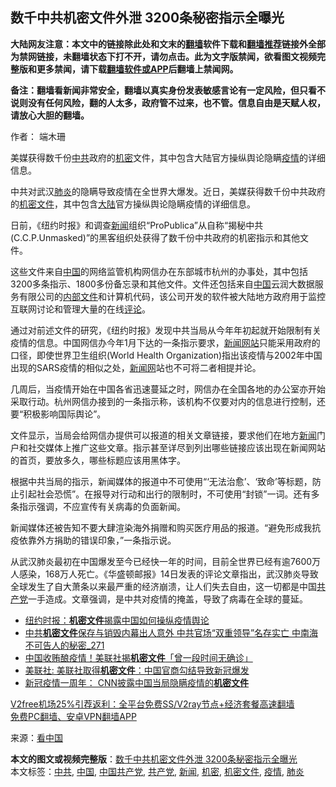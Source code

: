  <h2>数千中共机密文件外泄 3200条秘密指示全曝光</h2> <p class="notice"><b>大陆网友注意：本文中的链接除此处和文末的<a href="https://github.com/bannedbook/fanqiang" >翻墙</a>软件下载和<a href="https://github.com/killgcd/justmysocks/blob/master/README.md">翻墙推荐</a>链接外全部为禁网链接，未翻墙状态下打不开，请勿点击。此为文字版禁闻，欲看图文视频完整版和更多禁闻，请下载<a href="https://github.com/bannedbook/fanqiang">翻墙软件或APP</a>后翻墙上禁闻网。</p><p>备注：翻墙看新闻非常安全，翻墙以真实身份发表敏感言论有一定风险，但只看不说则没有任何风险，翻的人太多，政府管不过来，也不管。信息自由是天赋人权，请放心大胆的翻墙。</b></p>  <div class="entry"> <p>作者：  端木珊</p> <p id="conimg">美媒获得数千份<a href="https://www.bannedbook.org/bnews/tag/%e4%b8%ad%e5%85%b1/" class="st_tag internal_tag" rel="tag" title="标签 中共 下的日志">中共</a>政府的<a href="https://www.bannedbook.org/bnews/tag/%E6%9C%BA%E5%AF%86/" class="st_tag internal_tag" rel="tag" title="标签 机密 下的日志">机密</a>文件，其中包含大陆官方操纵舆论隐瞒<a href="https://www.bannedbook.org/bnews/tag/%E7%96%AB%E6%83%85/" class="st_tag internal_tag" rel="tag" title="标签 疫情 下的日志">疫情</a>的详细信息。</p> <p>中共对武汉<a href="https://www.bannedbook.org/bnews/tag/%e8%82%ba%e7%82%8e/" class="st_tag internal_tag" rel="tag" title="标签 肺炎 下的日志">肺炎</a>的隐瞒导致疫情在全世界大爆发。近日，美媒获得数千份中共政府的<a href="https://www.bannedbook.org/bnews/tag/%E6%9C%BA%E5%AF%86%E6%96%87%E4%BB%B6/" class="st_tag internal_tag" rel="tag" title="标签 机密文件 下的日志">机密文件</a>，其中包含<span class='wp_keywordlink_affiliate'><a href="https://www.bannedbook.org/" title="大陆" target="_blank">大陆</a></span>官方操纵舆论隐瞒疫情的详细信息。</p> <p>日前，《纽约时报》和调查<span class='wp_keywordlink_affiliate'><a href="https://www.bannedbook.org/" title="新闻">新闻</a></span>组织“ProPublica”从自称“揭秘中共(C.C.P.Unmasked)”的黑客组织处获得了数千份中共政府的机密指示和其他文件。</p>  <p>这些文件来自<span class='wp_keywordlink_affiliate'><a href="https://www.bannedbook.org/" title="中国" target="_blank">中国</a></span>的网络监管机构网信办在东部城市杭州的办事处，其中包括3200多条指示、1800多份备忘录和其他文件。文件还包括来自<a href="https://www.bannedbook.org/bnews/tag/%E4%B8%AD%E5%9B%BD/" class="st_tag internal_tag" rel="tag" title="标签 中国 下的日志">中国</a>云润大数据服务有限公司的<span class='wp_keywordlink'><a href="https://www.bannedbook.org/forum34/" title="中共内部文件 中共保密文件 解密文件" target="_blank">内部文件</a></span>和计算机代码，该公司开发的软件被大陆地方政府用于监控互联网讨论和管理大量的在线<span class='wp_keywordlink_affiliate'><a href="https://www.bannedbook.org/bnews/comments/" title="新闻评论" target="_blank">评论</a></span>。</p> <p>通过对前述文件的研究，《纽约时报》发现中共当局从今年年初起就开始限制有关疫情的信息。中国网信办今年1月下达的一条指示要求，<span class='wp_keywordlink_affiliate'><a href="https://www.bannedbook.org/" title="新闻网站">新闻网站</a></span>只能采用政府的口径，即使世界卫生组织(World Health Organization)指出该疫情与2002年中国出现的SARS疫情的相似之处，<span class='wp_keywordlink_affiliate'><a href="https://www.bannedbook.org/" title="新闻网">新闻网</a></span>站也不可将二者相提并论。</p> <p>几周后，当疫情开始在中国各省迅速蔓延之时，网信办在全国各地的办公室亦开始采取行动。杭州网信办接到的一条指示称，该机构不仅要对内的信息进行控制，还要“积极影响国际舆论”。</p> <p>文件显示，当局会给网信办提供可以报道的相关文章链接，要求他们在地方<a href="https://www.bannedbook.org/bnews/tag/%E6%96%B0%E9%97%BB/" class="st_tag internal_tag" rel="tag" title="标签 新闻 下的日志">新闻</a>门户和社交媒体上推广这些文章。指示甚至详尽到列出哪些链接应该出现在新闻网站的首页，要放多久，哪些标题应该用黑体字。</p>  <p>根据中共当局的指示，新闻媒体的报道中不可使用“‘无法治愈’、‘致命’等标题，防止引起社会恐慌”。在报导对行动和出行的限制时，不可使用“封锁”一词。还有多条指示强调，不应宣传有关病毒的负面新闻。</p> <p>新闻媒体还被告知不要大肆渲染海外捐赠和购买医疗用品的报道。“避免形成我抗疫依靠外方捐助的错误印象，”一条指示说。</p> <p>从武汉肺炎最初在中国爆发至今已经快一年的时间，目前全世界已经有逾7600万人感染，168万人死亡。《华盛顿邮报》14日发表的评论文章指出，武汉肺炎导致全球发生了自大萧条以来最严重的经济崩溃，让人们失去自由，这一切都是中国<a href="https://www.bannedbook.org/bnews/tag/%e5%85%b1%e4%ba%a7%e5%85%9a/" class="st_tag internal_tag" rel="tag" title="标签 共产党 下的日志">共产党</a>一手造成。文章强调，是中共对疫情的掩盖，导致了病毒在全球的蔓延。</p> <ul class='op-related-articles' title='相关阅读'> <li><a href='https://www.bannedbook.org/bnews/ssgc/20201220/1451278.html' target='_blank'>纽约时报：<b>机密文件</b>揭露中国如何操纵疫情舆论</a></li> <li><a href='https://www.bannedbook.org/bnews/comments/20201216/1448992.html' target='_blank'>中共<b>机密文件</b>保存与销毁内幕出人意外 中共官场“双重领导”名存实亡 中南海不可告人的秘密_271</a></li> <li><a href='https://www.bannedbook.org/bnews/topimagenews/20201204/1441871.html' target='_blank'>中国收贿酿疫情！美联社揭<b>机密文件</b>「曾一段时间无确诊」</a></li> <li><a href='https://www.bannedbook.org/bnews/baitai/20201204/1441669.html' target='_blank'>美联社: 美联社取得<b>机密文件</b>：中国官商勾结导致新冠爆发</a></li> <li><a href='https://www.bannedbook.org/bnews/headline/20201202/1440447.html' target='_blank'>新冠疫情一周年： CNN披露中国当局隐瞒疫情的<b>机密文件</b></a></li> </ul> <p class="texttj"> <a href="https://www.bannedbook.org/forum23/topic22702.html" target="_blank">V2free机场25%引荐返利：全平台免费SS/V2ray节点+经济套餐高速翻墙</a><br/> <a href="https://github.com/bannedbook/fanqiang/wiki/%E7%A6%81%E9%97%BB%E7%BD%91%E5%AE%89%E5%8D%93%E7%BF%BB%E5%A2%99%E6%96%B0%E9%97%BBAPP" target="_blank">免费PC翻墙、安卓VPN翻墙APP</a></p><p> 来源：<span class='wp_keywordlink_affiliate'><a href="https://www.secretchina.com/" title="看中国" target="_blank">看中国</a></span> </p> <a name='sharetosocial'></a>       <div><b>本文的图文或视频完整版</b>：<a href='https://www.bannedbook.org/bnews/cbnews/20201220/1451385.html'>数千中共机密文件外泄 3200条秘密指示全曝光</a></div>  </div><!--END ENTRY--> <div class="postfooter"> <div>本文标签：<a href="https://www.bannedbook.org/bnews/tag/%e4%b8%ad%e5%85%b1/" rel="tag">中共</a>, <a href="https://www.bannedbook.org/bnews/tag/%E4%B8%AD%E5%9B%BD/" rel="tag">中国</a>, <a href="https://www.bannedbook.org/bnews/tag/%e4%b8%ad%e5%9b%bd%e5%85%b1%e4%ba%a7%e5%85%9a/" rel="tag">中国共产党</a>, <a href="https://www.bannedbook.org/bnews/tag/%e5%85%b1%e4%ba%a7%e5%85%9a/" rel="tag">共产党</a>, <a href="https://www.bannedbook.org/bnews/tag/%E6%96%B0%E9%97%BB/" rel="tag">新闻</a>, <a href="https://www.bannedbook.org/bnews/tag/%E6%9C%BA%E5%AF%86/" rel="tag">机密</a>, <a href="https://www.bannedbook.org/bnews/tag/%E6%9C%BA%E5%AF%86%E6%96%87%E4%BB%B6/" rel="tag">机密文件</a>, <a href="https://www.bannedbook.org/bnews/tag/%E7%96%AB%E6%83%85/" rel="tag">疫情</a>, <a href="https://www.bannedbook.org/bnews/tag/%e8%82%ba%e7%82%8e/" rel="tag">肺炎</a></div>  </div><!--END POSTFOOTER--> 
